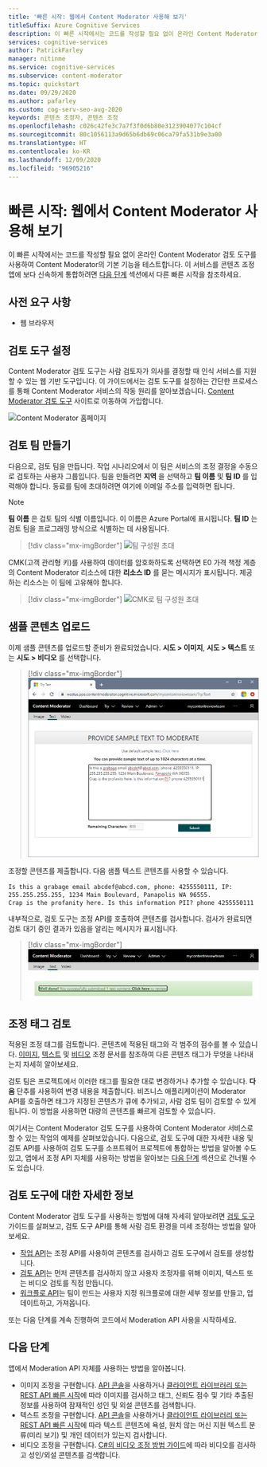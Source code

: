 ```yaml
---
title: '빠른 시작: 웹에서 Content Moderator 사용해 보기'
titleSuffix: Azure Cognitive Services
description: 이 빠른 시작에서는 코드를 작성할 필요 없이 온라인 Content Moderator 검토 도구를 사용하여 Content Moderator의 기본 기능을 테스트합니다.
services: cognitive-services
author: PatrickFarley
manager: nitinme
ms.service: cognitive-services
ms.subservice: content-moderator
ms.topic: quickstart
ms.date: 09/29/2020
ms.author: pafarley
ms.custom: cog-serv-seo-aug-2020
keywords: 콘텐츠 조정자, 콘텐츠 조정
ms.openlocfilehash: c026c42fe3c7a7f3f0d6b80e3123904077c104cf
ms.sourcegitcommit: 80c1056113a9d65b6db69c06ca79fa531b9e3a00
ms.translationtype: HT
ms.contentlocale: ko-KR
ms.lasthandoff: 12/09/2020
ms.locfileid: "96905216"
---
```

# <a name="quickstart-try-content-moderator-on-the-web"></a>빠른 시작: 웹에서 Content Moderator 사용해 보기

이 빠른 시작에서는 코드를 작성할 필요 없이 온라인 Content Moderator 검토 도구를 사용하여 Content Moderator의 기본 기능을 테스트합니다. 이 서비스를 콘텐츠 조정 앱에 보다 신속하게 통합하려면 [다음 단계](#next-steps) 섹션에서 다른 빠른 시작을 참조하세요.

## <a name="prerequisites"></a>사전 요구 사항

- 웹 브라우저

## <a name="set-up-the-review-tool"></a>검토 도구 설정
Content Moderator 검토 도구는 사람 검토자가 의사를 결정할 때 인식 서비스를 지원할 수 있는 웹 기반 도구입니다. 이 가이드에서는 검토 도구를 설정하는 간단한 프로세스를 통해 Content Moderator 서비스의 작동 원리를 알아보겠습니다. [Content Moderator 검토 도구](https://contentmoderator.cognitive.microsoft.com/) 사이트로 이동하여 가입합니다.

![Content Moderator 홈페이지](images/homepage.PNG)

## <a name="create-a-review-team"></a>검토 팀 만들기

다음으로, 검토 팀을 만듭니다. 작업 시나리오에서 이 팀은 서비스의 조정 결정을 수동으로 검토하는 사용자 그룹입니다. 팀을 만들려면 **지역** 을 선택하고 **팀 이름** 및 **팀 ID** 를 입력해야 합니다. 동료를 팀에 초대하려면 여기에 이메일 주소를 입력하면 됩니다.

> [!NOTE]
> **팀 이름** 은 검토 팀의 식별 이름입니다. 이 이름은 Azure Portal에 표시됩니다. **팀 ID** 는 검토 팀을 프로그래밍 방식으로 식별하는 데 사용됩니다.

> [!div class="mx-imgBorder"]
> ![팀 구성원 초대](images/create-team.png)

CMK(고객 관리형 키)를 사용하여 데이터를 암호화하도록 선택하면 E0 가격 책정 계층의 Content Moderator 리소스에 대한 **리소스 ID** 를 묻는 메시지가 표시됩니다. 제공하는 리소스는 이 팀에 고유해야 합니다. 

> [!div class="mx-imgBorder"]
> ![CMK로 팀 구성원 초대](images/create-team-cmk.png)

## <a name="upload-sample-content"></a>샘플 콘텐츠 업로드

이제 샘플 콘텐츠를 업로드할 준비가 완료되었습니다. **시도 > 이미지**, **시도 > 텍스트** 또는 **시도 > 비디오** 를 선택합니다.

> [!div class="mx-imgBorder"]
> ![이미지 또는 텍스트 조정 시도](images/tryimagesortext.png)

조정할 콘텐츠를 제출합니다. 다음 샘플 텍스트 콘텐츠를 사용할 수 있습니다.

```
Is this a grabage email abcdef@abcd.com, phone: 4255550111, IP: 255.255.255.255, 1234 Main Boulevard, Panapolis WA 96555.
Crap is the profanity here. Is this information PII? phone 4255550111
```

내부적으로, 검토 도구는 조정 API를 호출하여 콘텐츠를 검사합니다. 검사가 완료되면 검토 대기 중인 결과가 있음을 알리는 메시지가 표시됩니다.

> [!div class="mx-imgBorder"]
> ![파일 조정](images/submitted.png)

## <a name="review-moderation-tags"></a>조정 태그 검토

적용된 조정 태그를 검토합니다. 콘텐츠에 적용된 태그와 각 범주의 점수를 볼 수 있습니다. [이미지](image-moderation-api.md), [텍스트](text-moderation-api.md) 및 [비디오](video-moderation-api.md) 조정 문서를 참조하여 다른 콘텐츠 태그가 무엇을 나타내는지 자세히 알아보세요.

<!-- ![Review results](images/reviewresults_text.png) -->

검토 팀은 프로젝트에서 이러한 태그를 필요한 대로 변경하거나 추가할 수 있습니다. **다음** 단추를 사용하여 변경 내용을 제출합니다. 비즈니스 애플리케이션이 Moderator API를 호출하면 태그가 지정된 콘텐츠가 큐에 추가되고, 사람 검토 팀이 검토할 수 있게 됩니다. 이 방법을 사용하면 대량의 콘텐츠를 빠르게 검토할 수 있습니다.

여기서는 Content Moderator 검토 도구를 사용하여 Content Moderator 서비스로 할 수 있는 작업의 예제를 살펴보았습니다. 다음으로, 검토 도구에 대한 자세한 내용 및 검토 API를 사용하여 검토 도구를 소프트웨어 프로젝트에 통합하는 방법을 알아볼 수도 있고, 앱에서 조정 API 자체를 사용하는 방법을 알아보는 [다음 단계](#next-steps) 섹션으로 건너뛸 수도 있습니다.

## <a name="learn-more-about-the-review-tool"></a>검토 도구에 대한 자세한 정보

Content Moderator 검토 도구를 사용하는 방법에 대해 자세히 알아보려면 [검토 도구](Review-Tool-User-Guide/human-in-the-loop.md) 가이드를 살펴보고, 검토 도구 API를 통해 사람 검토 환경을 미세 조정하는 방법을 알아보세요.
- [작업 API](try-review-api-job.md)는 조정 API를 사용하여 콘텐츠를 검사하고 검토 도구에서 검토를 생성합니다. 
- [검토 API](try-review-api-review.md)는 먼저 콘텐츠를 검사하지 않고 사용자 조정자를 위해 이미지, 텍스트 또는 비디오 검토를 직접 만듭니다. 
- [워크플로 API](try-review-api-workflow.md)는 팀이 만드는 사용자 지정 워크플로에 대한 세부 정보를 만들고, 업데이트하고, 가져옵니다.

또는 다음 단계를 계속 진행하여 코드에서 Moderation API 사용을 시작하세요.

## <a name="next-steps"></a>다음 단계

앱에서 Moderation API 자체를 사용하는 방법을 알아봅니다.
- 이미지 조정을 구현합니다. [API 콘솔](try-image-api.md)을 사용하거나 [클라이언트 라이브러리 또는 REST API 빠른 시작](client-libraries.md)에 따라 이미지를 검사하고 태그, 신뢰도 점수 및 기타 추출된 정보를 사용하여 잠재적인 성인 및 외설 콘텐츠를 검색합니다.
- 텍스트 조정을 구현합니다. [API 콘솔](try-text-api.md)을 사용하거나 [클라이언트 라이브러리 또는 REST API 빠른 시작](client-libraries.md)에 따라 텍스트 콘텐츠에 욕설, 원치 않는 머신 지원 텍스트 분류(미리 보기) 및 개인 데이터가 있는지 검사합니다.
- 비디오 조정을 구현합니다. [C#의 비디오 조정 방법 가이드](video-moderation-api.md)에 따라 비디오를 검사하고 성인/외설 콘텐츠를 검색합니다. 
